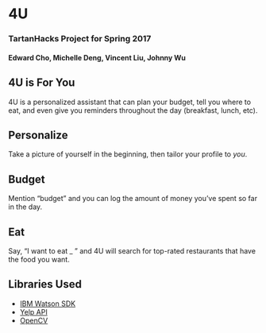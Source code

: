 # 4U
### TartanHacks Project for Spring 2017
#### Edward Cho, Michelle Deng, Vincent Liu, Johnny Wu

## 4U is For You
4U is a personalized assistant that can plan your budget, tell you where to eat, and even give you reminders throughout the day (breakfast, lunch, etc).

## Personalize
Take a picture of yourself in the beginning, then tailor your profile to *you*.

## Budget
Mention “budget” and you can log the amount of money you’ve spent so far in the day.

## Eat
Say, “I want to eat _ ” and 4U will search for top-rated restaurants that have the food you want.


## Libraries Used
* [IBM Watson SDK](https://developer.ibm.com/open/2016/05/11/simplify-your-watson-development-with-python-sdk/)
* [Yelp API](https://github.com/Yelp/yelp-python)
* [OpenCV](http://docs.opencv.org/3.0-beta/doc/py_tutorials/py_tutorials.html)
